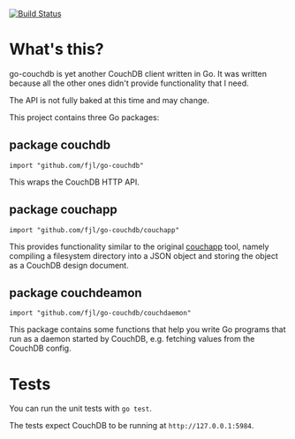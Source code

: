 [![Build Status](https://travis-ci.org/fjl/go-couchdb.png?branch=master)](https://travis-ci.org/fjl/go-couchdb)

# What's this?

go-couchdb is yet another CouchDB client written in Go.
It was written because all the other ones didn't provide
functionality that I need.

The API is not fully baked at this time and may change.

This project contains three Go packages:

## package couchdb

    import "github.com/fjl/go-couchdb"

This wraps the CouchDB HTTP API.

## package couchapp

    import "github.com/fjl/go-couchdb/couchapp"

This provides functionality similar to the original
[couchapp](https://github.com/couchapp/couchapp) tool,
namely compiling a filesystem directory into a JSON object
and storing the object as a CouchDB design document.

## package couchdeamon

    import "github.com/fjl/go-couchdb/couchdaemon"

This package contains some functions that help
you write Go programs that run as a daemon started by CouchDB,
e.g. fetching values from the CouchDB config.

# Tests

You can run the unit tests with `go test`.

The tests expect CouchDB to be running at `http://127.0.0.1:5984`.

